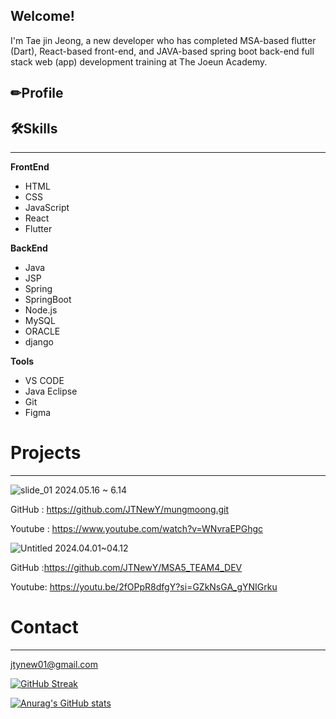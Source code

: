 ## Welcome!

I'm Tae jin Jeong, a new developer who has completed MSA-based flutter (Dart), React-based front-end, and JAVA-based spring boot back-end full stack web (app) development training at The Joeun Academy.

## ✏Profile

## 🛠Skills

---

**FrontEnd**

- HTML
- CSS
- JavaScript
- React
- Flutter

**BackEnd**

- Java
- JSP
- Spring
- SpringBoot
- Node.js
- MySQL
- ORACLE
- django

**Tools**

- VS CODE
- Java Eclipse
- Git
- Figma

# Projects

---
![slide_01](https://github.com/JTNewY/JTNewY/assets/151705894/77eaeb4f-2dcd-4e57-bf4e-f9e3d57d07b9)
2024.05.16 ~ 6.14

GitHub :  https://github.com/JTNewY/mungmoong.git

Youtube  : https://www.youtube.com/watch?v=WNvraEPGhgc



![Untitled](https://github.com/JTNewY/JTNewY/assets/151705894/d3da644a-4d09-4ce3-9d67-75f4dc129841)
2024.04.01~04.12

GitHub :https://github.com/JTNewY/MSA5_TEAM4_DEV

Youtube: https://youtu.be/2fOPpR8dfgY?si=GZkNsGA_gYNIGrku


# Contact

---

jtynew01@gmail.com

[![GitHub Streak](https://streak-stats.demolab.com?user=JTNewY&locale=ko)](https://git.io/streak-stats)

[![Anurag's GitHub stats](https://github-readme-stats.vercel.app/api?username=jtnewY)](https://github.com/anuraghazra/github-readme-stats)
